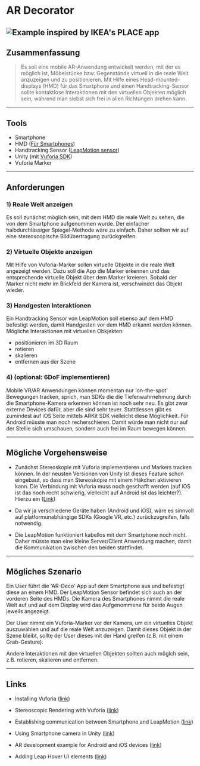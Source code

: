 # AR Decorator
![Example inspired by IKEA's PLACE app](https://user-images.githubusercontent.com/33485290/32548812-4be056de-c487-11e7-9a4c-17fb70320ded.jpg)
----
## Zusammenfassung

> Es soll eine mobile AR-Anwendung entwickelt werden, mit der es möglich ist, Möbelstücke bzw. Gegenstände virtuell in die reale Welt anzuzeigen und zu positionieren. Mit Hilfe eines Head-mounted-displays (HMD) für das Smartphone und einen Handtracking-Sensor sollte kontaktlose Interaktionen mit den virtuellen Objekten möglich sein, während man slebst sich frei in allen Richtungen drehen kann.

----
## Tools
* Smartphone
* HMD ([Für Smartphones](https://www.amazon.de/gp/product/B01L8DZA3O/ref=oh_aui_detailpage_o00_s01?ie=UTF8&psc=1))
* Handtracking Sensor ([LeapMotion sensor](https://www.leapmotion.com/))
* Unity (mit [Vuforia SDK](https://www.vuforia.com/))
* Vuforia Marker

----
## Anforderungen
### 1) Reale Welt anzeigen
Es soll zunächst möglich sein, mit dem HMD die reale Welt zu sehen, die von dem Smartphone aufgenommen wurde. Der einfacher halbdurchlässiger Spiegel-Methode wäre zu einfach. Daher sollten wir auf eine stereoscopische Bildübertragung zurückgreifen.

### 2) Virtuelle Objekte anzeigen
Mit Hilfe von Vuforia-Marker sollen virtuelle Objekte in die reale Welt angezeigt werden. Dazu soll die App die Marker erkennen und das entsprechende virtuelle Objekt über dem Marker kreieren. Sobald der Marker nicht mehr im Blickfeld der Kamera ist, verschwindet das Objekt wieder.

### 3) Handgesten Interaktionen
Ein Handtracking Sensor von LeapMotion soll ebenso auf dem HMD befestigt werden, damit Handgesten vor dem HMD erkannt werden können. Mögliche Interaktionen mit virtuellen Obkjekten:

* positionieren im 3D Raum
* rotieren
* skalieren
* entfernen aus der Szene

### 4) (optional: 6DoF implementieren)
Mobile VR/AR Anwendungen können momentan nur 'on-the-spot' Bewegungen tracken, sprich, man SDKs die die Tiefenwahrnehmung durch die Smartphone-Kamera erkennen können ist noch sehr neu. Es gibt zwar externe Devices dafür, aber die sind sehr teuer. Stattdessen gibt es zumindest auf iOS Seite mittels ARKit SDK vielleicht diese Möglichkeit. Für Android müsste man noch recherschieren. Damit  würde man nicht nur auf der Stellle sich umschauen, sondern auch frei im Raum bewegen können.

----
## Mögliche Vorgehensweise

* Zunächst Stereoskopie mit Vuforia implementieren und Markers tracken können. In der neusten Versionen von Unity ist dieses Feature schon eingebaut, so dass man Stereoskopie mit einem Häkchen aktivieren kann. Die Verbindung mit Vuforia muss noch geschafft werden (auf iOS ist das noch recht schwierig, vielleicht auf Android ist das leichter?). Hierzu ein ([Link](https://library.vuforia.com/articles/Solution/Working-with-Digital-Eyewear-in-Unity.html))


* Da wir ja verschiedene Geräte haben (Android und iOS), wäre es sinnvoll auf platformunabhängige SDKs (Google VR, etc.) zurückzugreifen, falls notwendig.


* Die LeapMotion funktioniert kabellos mit dem Smartphone noch nicht. Daher müsste man eine kleine Server/Client Anwendung machen, damit die Kommunikation zwischen den beiden stattfindet.


----
## Mögliches Szenario

Ein User führt die 'AR-Deco' App auf dem Smartphone aus und befestigt diese an einem HMD. Der LeapMotion Sensor befindet sich auch an der vorderen Seite des HMDs. Die Kamera des Smartphones nimmt die reale Welt auf und auf dem Display wird das Aufgenommene für beide Augen jeweils angezeigt.

Der User nimmt ein Vuforia-Marker vor der Kamera, um ein virtuelles Objekt auszuwählen und auf die reale Welt anzuzeigen. Damit dieses Objekt in der Szene bleibt, sollte der User dieses mit der Hand greifen (z.B.  mit einem Grab-Gesture).

Andere Interaktionen mit den virtuellen Objekten sollten auch möglch sein, z.B. rotieren, skalieren und entfernen.

----
## Links 
* Installing Vuforia ([link](https://library.vuforia.com/articles/Training/getting-started-with-vuforia-in-unity-2017-2-beta.html))

* Stereoscopic Rendering with Vuforia ([link](https://library.vuforia.com/articles/Solution/Working-with-Digital-Eyewear-in-Unity.html))

* Establishing communication between Smartphone and LeapMotion ([link](https://github.com/TangoChen/Coloreality))

* Using Smartphone camera in Unity ([link](https://www.youtube.com/watch?v=T6bd_MQ2ass))

* AR development example for Android and iOS devices ([link](https://programminghistorian.org/lessons/intro-to-augmented-reality-with-unity))

* Adding Leap Hover UI elements ([link](https://github.com/aestheticinteractive/Hover-UI-Kit))


